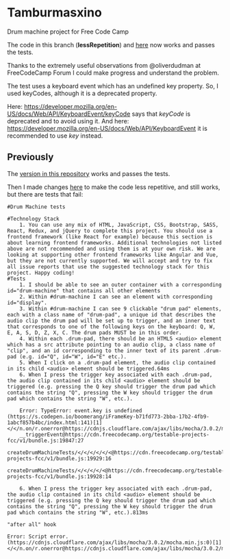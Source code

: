 # Tamburmasxino
Drum machine project for Free Code Camp

The code in this branch (**lessRepetition**) and [here](https://codepen.io/zdflower/pen/zaZRrJ) now works and passes the tests.

Thanks to the extremely useful observations from @oliverdudman at FreeCodeCamp Forum I could make progress and understand the problem.

The test uses a keyboard event which has an undefined key property. So, I used keyCodes, although it is a deprecated property. 

Here: https://developer.mozilla.org/en-US/docs/Web/API/KeyboardEvent/keyCode says that *keyCode* is deprecated and to avoid using it. And here: https://developer.mozilla.org/en-US/docs/Web/API/KeyboardEvent it is recommended to use *key* instead.

## Previously
The [version in this repository](https://zdflower.github.io/tamburmasxino/) works and passes the tests.

Then I made changes [here](https://codepen.io/zdflower/pen/zaZRrJ) to make the code less repetitive, and still works, but there are tests that fail:

    #Drum Machine tests

    #Technology Stack
        1. You can use any mix of HTML, JavaScript, CSS, Bootstrap, SASS, React, Redux, and jQuery to complete this project. You should use a frontend framework (like React for example) because this section is about learning frontend frameworks. Additional technologies not listed above are not recommended and using them is at your own risk. We are looking at supporting other frontend frameworks like Angular and Vue, but they are not currently supported. We will accept and try to fix all issue reports that use the suggested technology stack for this project. Happy coding! 
    #Tests
        1. I should be able to see an outer container with a corresponding id="drum-machine" that contains all other elements
        2. Within #drum-machine I can see an element with corresponding id="display".
        3. Within #drum-machine I can see 9 clickable "drum pad" elements, each with a class name of "drum-pad", a unique id that describes the audio clip the drum pad will be set up to trigger, and an inner text that corresponds to one of the following keys on the keyboard: Q, W, E, A, S, D, Z, X, C. The drum pads MUST be in this order.
        4. Within each .drum-pad, there should be an HTML5 <audio> element which has a src attribute pointing to an audio clip, a class name of "clip", and an id corresponding to the inner text of its parent .drum-pad (e.g. id="Q", id="W", id="E" etc.).
        5. When I click on a .drum-pad element, the audio clip contained in its child <audio> element should be triggered.64ms
        6. When I press the trigger key associated with each .drum-pad, the audio clip contained in its child <audio> element should be triggered (e.g. pressing the Q key should trigger the drum pad which contains the string "Q", pressing the W key should trigger the drum pad which contains the string "W", etc.).

        Error: TypeError: event.key is undefined (https://s.codepen.io/boomerang/iFrameKey-b71fd773-2bba-17b2-4fb9-1abcf857b4bc/index.html:141)[1]</</n.on/r.onerror@https://cdnjs.cloudflare.com/ajax/libs/mocha/3.0.2/mocha.min.js:1:978
        __triggerEvent@https://cdn.freecodecamp.org/testable-projects-fcc/v1/bundle.js:19847:27
        createDrumMachineTests/</</</</</<@https://cdn.freecodecamp.org/testable-projects-fcc/v1/bundle.js:19929:16
        createDrumMachineTests/</</</</<@https://cdn.freecodecamp.org/testable-projects-fcc/v1/bundle.js:19928:14

        6. When I press the trigger key associated with each .drum-pad, the audio clip contained in its child <audio> element should be triggered (e.g. pressing the Q key should trigger the drum pad which contains the string "Q", pressing the W key should trigger the drum pad which contains the string "W", etc.).813ms 

    "after all" hook

    Error: Script error. (https://cdnjs.cloudflare.com/ajax/libs/mocha/3.0.2/mocha.min.js:0)[1]</</n.on/r.onerror@https://cdnjs.cloudflare.com/ajax/libs/mocha/3.0.2/mocha.min.js:1:978
